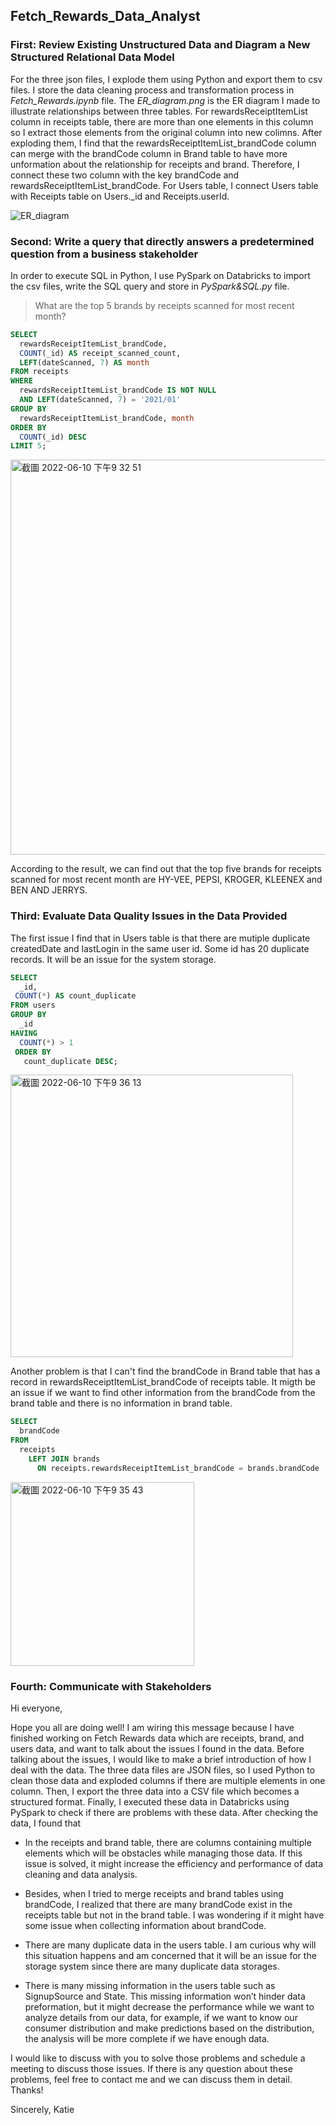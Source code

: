 ## Fetch_Rewards_Data_Analyst

### First: Review Existing Unstructured Data and Diagram a New Structured Relational Data Model

For the three json files, I explode them using Python and export them to csv files. I store the data cleaning process and transformation process in  *Fetch_Rewards.ipynb* file. The *ER_diagram.png* is the ER diagram I made to illustrate relationships between three tables. For rewardsReceiptItemList column in receipts table, there are more than one elements in this column so I extract those elements from the original column into new colimns. After exploding them, I find that the rewardsReceiptItemList_brandCode column can merge with the brandCode column in Brand table to have more unformation about the relationship for receipts and brand. Therefore, I connect these two column with the key brandCode and rewardsReceiptItemList_brandCode. For Users table, I connect Users table with Receipts table on Users._id and Receipts.userId. 

![ER_diagram](https://user-images.githubusercontent.com/62042891/173167476-56938f17-b925-457f-ae45-102b7d3f4e89.png)

### Second: Write a query that directly answers a predetermined question from a business stakeholder

In order to execute SQL in Python, I use PySpark on Databricks to import the csv files, write the SQL query and store in *PySpark&SQL.py* file.

> What are the top 5 brands by receipts scanned for most recent month?

```sql
SELECT
  rewardsReceiptItemList_brandCode,
  COUNT(_id) AS receipt_scanned_count,
  LEFT(dateScanned, 7) AS month
FROM receipts
WHERE 
  rewardsReceiptItemList_brandCode IS NOT NULL
  AND LEFT(dateScanned, 7) = '2021/01'
GROUP BY
  rewardsReceiptItemList_brandCode, month
ORDER BY
  COUNT(_id) DESC
LIMIT 5;
```
<img width="632" alt="截圖 2022-06-10 下午9 32 51" src="https://user-images.githubusercontent.com/62042891/173167621-9e948a8e-706e-4238-b89c-c9c56b36bf97.png">

According to the result, we can find out that the top five brands for receipts scanned for most recent month are HY-VEE, PEPSI, KROGER, KLEENEX and BEN AND JERRYS.

### Third: Evaluate Data Quality Issues in the Data Provided

The first issue I find that in Users table is that there are mutiple duplicate createdDate and lastLogin in the same user id. Some id has 20 duplicate  records. It will be an issue for the system storage.

```sql
SELECT
  _id,
 COUNT(*) AS count_duplicate
FROM users
GROUP BY
  _id
HAVING 
  COUNT(*) > 1
 ORDER BY
   count_duplicate DESC;
```
<img width="452" alt="截圖 2022-06-10 下午9 36 13" src="https://user-images.githubusercontent.com/62042891/173167727-c4d00591-68ac-4278-b487-f2817afef062.png">

Another problem is that I can't find the brandCode in Brand table that has a record in rewardsReceiptItemList_brandCode of receipts table. It migth be an issue if we want to find other information from the brandCode from the brand table and there is no information in brand table.

```sql
SELECT
  brandCode
FROM 
  receipts
    LEFT JOIN brands
      ON receipts.rewardsReceiptItemList_brandCode = brands.brandCode
 ```
<img width="294" alt="截圖 2022-06-10 下午9 35 43" src="https://user-images.githubusercontent.com/62042891/173167711-2b387c28-239d-4562-9978-a7e52de59bb4.png">

### Fourth: Communicate with Stakeholders

Hi everyone, 

Hope you all are doing well! I am wiring this message because I have finished working on Fetch Rewards data which are receipts, brand, and users data, and want to talk about the issues I found in the data. Before talking about the issues, I would like to make a brief introduction of how I deal with the data. The three data files are JSON files, so I used Python to clean those data and exploded columns if there are multiple elements in one column. Then, I export the three data into a CSV file which becomes a structured format. Finally, I executed these data in Databricks using PySpark to check if there are problems with these data. After checking the data, I found that

-	In the receipts and brand table, there are columns containing multiple elements which will be obstacles while managing those data. If this issue is solved, it might increase the efficiency and performance of data cleaning and data analysis. 

-	Besides, when I tried to merge receipts and brand tables using brandCode, I realized that there are many brandCode exist in the receipts table but not in the brand table. I was wondering if it might have some issue when collecting information about brandCode. 

-	There are many duplicate data in the users table. I am curious why will this situation happens and am concerned that it will be an issue for the storage system since there are many duplicate data storages.

-	There is many missing information in the users table such as SignupSource and State. This missing information won’t hinder data preformation, but it might decrease the performance while we want to analyze details from our data, for example, if we want to know our consumer distribution and make predictions based on the distribution, the analysis will be more complete if we have enough data.

I would like to discuss with you to solve those problems and schedule a meeting to discuss those issues. If there is any question about these problems, feel free to contact me and we can discuss them in detail. Thanks!

Sincerely,
Katie

